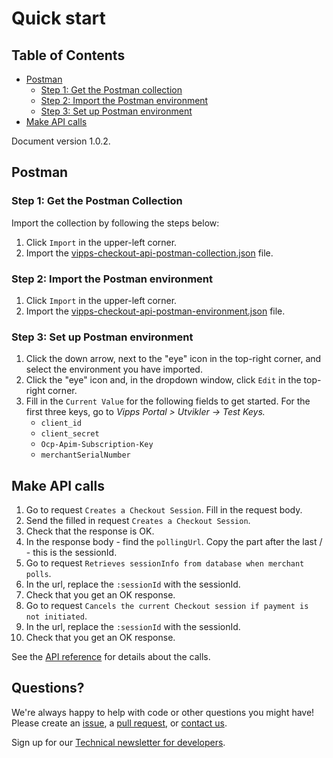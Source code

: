 <!-- START_METADATA

title: Quick start
sidebar_position: 60

---

END_METADATA -->

# Quick start

<!-- START_TOC -->

## Table of Contents

- [Postman](#postman)
  - [Step 1: Get the Postman collection](#step-1-get-the-postman-collection)
  - [Step 2: Import the Postman environment](#step-2-import-the-postman-environment)
  - [Step 3: Set up Postman environment](#step-3-set-up-postman-environment)
- [Make API calls](#make-api-calls)
<!-- END_TOC -->

Document version 1.0.2.

## Postman

### Step 1: Get the Postman Collection

Import the collection by following the steps below:

1. Click `Import` in the upper-left corner.
2. Import the [vipps-checkout-api-postman-collection.json](tools/vipps-checkout-api-postman-collection.json) file.

### Step 2: Import the Postman environment

1. Click `Import` in the upper-left corner.
2. Import the [vipps-checkout-api-postman-environment.json](tools/vipps-checkout-api-postman-environment.json) file.

### Step 3: Set up Postman environment

1. Click the down arrow, next to the "eye" icon in the top-right corner, and select the environment you have imported.
1. Click the "eye" icon and, in the dropdown window, click `Edit` in the top-right corner.
1. Fill in the `Current Value` for the following fields to get started. For the first three keys, go to _Vipps Portal > Utvikler -> Test Keys._
   - `client_id`
   - `client_secret`
   - `Ocp-Apim-Subscription-Key`
   - `merchantSerialNumber`

## Make API calls

1. Go to request `Creates a Checkout Session`. Fill in the request body.
1. Send the filled in request `Creates a Checkout Session`.
1. Check that the response is OK.
1. In the response body - find the `pollingUrl`. Copy the part after the last / - this is the sessionId.
1. Go to request `Retrieves sessionInfo from database when merchant polls`.
1. In the url, replace the `:sessionId` with the sessionId.
1. Check that you get an OK response.
1. Go to request `Cancels the current Checkout session if payment is not initiated`.
1. In the url, replace the `:sessionId` with the sessionId.
1. Check that you get an OK response.

See the
[API reference](https://vippsas.github.io/vipps-developer-docs/api/checkout)
for details about the calls.

## Questions?

We're always happy to help with code or other questions you might have!
Please create an [issue](https://github.com/vippsas/vipps-checkout-api/issues),
a [pull request](https://github.com/vippsas/vipps-checkout-api/pulls),
or [contact us](https://github.com/vippsas/vipps-developers/blob/master/contact.md).

Sign up for our [Technical newsletter for developers](https://github.com/vippsas/vipps-developers/tree/master/newsletters).
